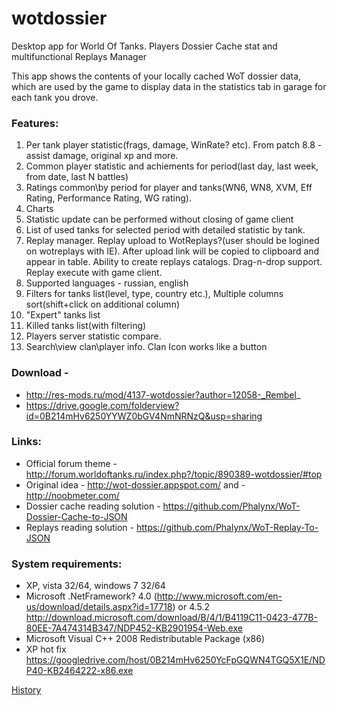 wotdossier
==========

Desktop app for World Of Tanks. Players Dossier Cache stat and multifunctional Replays Manager

This app shows the contents of your locally cached WoT dossier data, which are used by the game to display data in the statistics tab in garage for each tank you drove.

### Features:

1. Per tank player statistic(frags, damage, WinRate? etc). From patch 8.8 - assist damage, original xp and more.
2. Common player statistic and achiements for period(last day, last week, from date, last N battles)
3. Ratings common\by period for player and tanks(WN6, WN8, XVM, Eff Rating, Performance Rating, WG rating).
4. Charts
5. Statistic update can be performed without closing of game client
6. List of used tanks for selected period with detailed statistic by tank.
7. Replay manager. Replay upload to WotReplays?(user should be logined on wotreplays with IE). After upload link will be copied to clipboard and appear in table. Ability to create replays catalogs. Drag-n-drop support. Replay execute with game client.
8. Supported languages - russian, english
9. Filters for tanks list(level, type, country etc.), Multiple columns sort(shift+click on additional column)
10. "Expert" tanks list
11. Killed tanks list(with filtering)
12. Players server statistic compare.
13. Search\view clan\player info. Clan Icon works like a button 

### Download -

* http://res-mods.ru/mod/4137-wotdossier?author=12058-_Rembel_
* https://drive.google.com/folderview?id=0B214mHv6250YYWZ0bGV4NmNRNzQ&usp=sharing 

### Links:

* Official forum theme - http://forum.worldoftanks.ru/index.php?/topic/890389-wotdossier/#top
* Original idea - http://wot-dossier.appspot.com/ and - http://noobmeter.com/ 
* Dossier cache reading solution - https://github.com/Phalynx/WoT-Dossier-Cache-to-JSON 
* Replays reading solution - https://github.com/Phalynx/WoT-Replay-To-JSON 

### System requirements:

* XP, vista 32/64, windows 7 32/64
* Microsoft .NetFramework? 4.0 (http://www.microsoft.com/en-us/download/details.aspx?id=17718) or 4.5.2 http://download.microsoft.com/download/B/4/1/B4119C11-0423-477B-80EE-7A474314B347/NDP452-KB2901954-Web.exe
* Microsoft Visual C++ 2008 Redistributable Package (x86)
* XP hot fix https://googledrive.com/host/0B214mHv6250YcFpGQWN4TGQ5X1E/NDP40-KB2464222-x86.exe

[History](history.md) 

